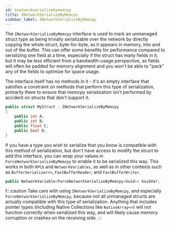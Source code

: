```yaml
---
id: inetworkserializebymemcpy
title: INetworkSerializeByMemcpy
sidebar_label: INetworkSerializeByMemcpy
---
```


The `INetworkSerializeByMemcpy` interface is used to mark an unmanaged struct type as being trivially serializable over the network by directly copying the whole struct, byte-for-byte, as it appears in memory, into and out of the buffer. This can offer some benefits for performance compared to serializing one field at a time, especially if the struct has many fields in it, but it may be less efficient from a bandwidth-usage perspective, as fields will often be padded for memory alignment and you won't be able to "pack" any of the fields to optimize for space usage.

The interface itself has no methods in it - it's an empty interface that satisfies a constraint on methods that perform this type of serialization, primarily there to ensure that memcpy serialization isn't performed by accident on structs that don't support it.

```csharp
public struct MyStruct : INetworkSerializeByMemcpy
{
    public int A;
    public int B;
    public float C;
    public bool D;
}
```

If you have a type you wish to serialize that you know is compatible with this method of serialization, but don't have access to modify the struct to add this interface, you can wrap your values in `ForceNetworkSerializeByMemcpy` to enable it to be serialized this way. This works in both `RPC`s and `NetworkVariables`, as well as in other contexts such as `BufferSerializer<>`, `FastBufferReader`, and `FastBufferWriter`.

```csharp
public NetworkVariable<ForceNetworkSerializeByMemcpy<Guid>> GuidVar;
```

f:::caution
Take care with using `INetworkSerializeByMemcpy`, and especially `ForceNetworkSerializeByMemcpy`, because not all unmanaged structs are actually compatible with this type of serialization. Anything that includes pointer types (including Native Collections like `NativeArray<>`) will not function correctly when serialized this way, and will likely cause memory corruption or crashes on the receiving side.
:::
